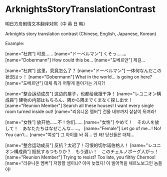 # ArknightsStoryTranslationContrast

明日方舟剧情文本翻译对照（中 英 日 韩）

Arknights story translation contrast (Chinese, English, Japanese, Korean)

Example:

[name="杜宾"]  可恶......
[name="ドーベルマン"]  くそっ……。
[name="Dobermann"]  How could this be…
[name="도베르만"]  제길…

[name="杜宾"]  这里，究竟怎么了？
[name="ドーベルマン"]  一体何なんだこの状況はッ！
[name="Dobermann"]  What in the world... is going on here?
[name="도베르만"]  대체 뭐가 어떻게 돌아가는 거지?!

[name="整合运动成员"]  这边的屋子，也都给我搜干净！
[name="レユニオン構成員"]  建物の内部はもちろん、隅から隅までくまなく探し出せ！
[name="Reunion Member"]  Search all these houses! I want every single room turned inside out!
[name="리유니온 멤버"]  건물 내부까지 샅샅이 뒤져라!

[name="女性"]  放开他......不！你们......
[name="女性"]  やめて！　その人を放して！　あなたたちはなぜこんな……。
[name="Female"]  Let go of me...! No! You can't...
[name="여성"]  그 아이를 놔 줘… 안 돼! 당신들은 대체…

[name="整合运动成员"]  反抗？太迟了！可恨的切尔诺伯格人！
[name="レユニオン構成員"]  抵抗するつもりか？　もう遅い！　このチェルノボーグ人がっ！
[name="Reunion Member"]  Trying to resist? Too late, you filthy Chernos!
[name="리유니온 멤버"]  저항할 셈이냐? 이미 늦었다! 이 빌어먹을 체르노보그인 놈들아!

